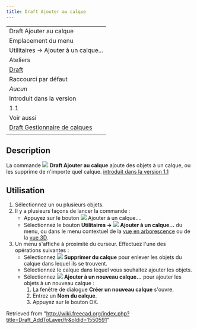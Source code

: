 ```yaml
---
title: Draft Ajouter au calque
---
```

|  |
| --- |
| Draft Ajouter au calque |
| Emplacement du menu |
| Utilitaires → Ajouter à un calque... |
| Ateliers |
| [Draft](/Draft_Workbench/fr "Draft Workbench/fr") |
| Raccourci par défaut |
| *Aucun* |
| Introduit dans la version |
| 1.1 |
| Voir aussi |
| [Draft Gestionnaire de calques](/Draft_LayerManager/fr "Draft LayerManager/fr") |
|  |

## Description

La commande ![](/images/Draft_AddToLayer.svg) **Draft Ajouter au calque** ajoute des objets à un calque, ou les supprime de n'importe quel calque. [introduit dans la version 1.1](/Release_notes_1.1/fr "Release notes 1.1/fr")

## Utilisation

1. Sélectionnez un ou plusieurs objets.
2. Il y a plusieurs façons de lancer la commande :
   * Appuyez sur le bouton ![](/images/Draft_AddToLayer.svg) Ajouter à un calque....
   * Sélectionnez le bouton **Utilitaires → ![](/images/Draft_AddToLayer.svg) Ajouter à un calque...** du menu, ou dans le menu contextuel de la [vue en arborescence](/Tree_view/fr "Tree view/fr") ou de la [vue 3D](/3D_view/fr "3D view/fr").
3. Un menu s'affiche à proximité du curseur. Effectuez l'une des opérations suivantes :
   * Sélectionnez **![](/images/List-remove.svg) Supprimer du calque** pour enlever les objets du calque dans lequel ils se trouvent.
   * Sélectionnez le calque dans lequel vous souhaitez ajouter les objets.
   * Sélectionnez **![](/images/List-add.svg) Ajouter à un nouveau calque...** pour ajouter les objets à un nouveau calque :
     1. La fenêtre de dialogue **Créer un nouveau calque** s'ouvre.
     2. Entrez un **Nom du calque**.
     3. Appuyez sur le bouton OK.

Retrieved from "<http://wiki.freecad.org/index.php?title=Draft_AddToLayer/fr&oldid=1550591>"
